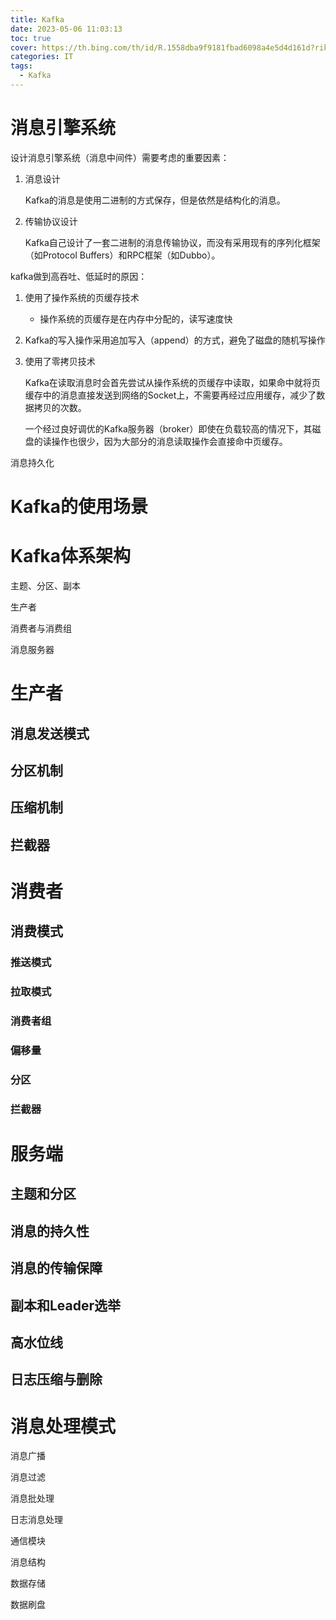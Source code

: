 ```yaml
---
title: Kafka
date: 2023-05-06 11:03:13
toc: true
cover: https://th.bing.com/th/id/R.1558dba9f9181fbad6098a4e5d4d161d?rik=Fznzl57FcUoALA&riu=http%3a%2f%2fpic4.nipic.com%2f20090803%2f3139674_170434025_2.jpg&ehk=V2HHRSsszzKlfPrGelIZYMqLy0w1Zf6Xc5qeGx2NVxA%3d&risl=&pid=ImgRaw&r=0
categories: IT
tags:
  - Kafka
---
```


# 消息引擎系统

设计消息引擎系统（消息中间件）需要考虑的重要因素：

1. 消息设计

   Kafka的消息是使用二进制的方式保存，但是依然是结构化的消息。

2. 传输协议设计

   Kafka自己设计了一套二进制的消息传输协议，而没有采用现有的序列化框架（如Protocol Buffers）和RPC框架（如Dubbo）。

kafka做到高吞吐、低延时的原因：

1. 使用了操作系统的页缓存技术

   - 操作系统的页缓存是在内存中分配的，读写速度快

2. Kafka的写入操作采用追加写入（append）的方式，避免了磁盘的随机写操作

3. 使用了零拷贝技术

   Kafka在读取消息时会首先尝试从操作系统的页缓存中读取，如果命中就将页缓存中的消息直接发送到网络的Socket上，不需要再经过应用缓存，减少了数据拷贝的次数。

   一个经过良好调优的Kafka服务器（broker）即使在负载较高的情况下，其磁盘的读操作也很少，因为大部分的消息读取操作会直接命中页缓存。

消息持久化

# Kafka的使用场景



# Kafka体系架构

主题、分区、副本

生产者

消费者与消费组

消息服务器

# 生产者

## 消息发送模式

## 分区机制

## 压缩机制

## 拦截器



# 消费者

## 消费模式

### 推送模式

### 拉取模式

### 消费者组

### 偏移量

### 分区

### 拦截器



# 服务端

## 主题和分区

## 消息的持久性

## 消息的传输保障

## 副本和Leader选举

## 高水位线

## 日志压缩与删除



# 消息处理模式

消息广播

消息过滤

消息批处理

日志消息处理

通信模块



消息结构



数据存储

数据刷盘
